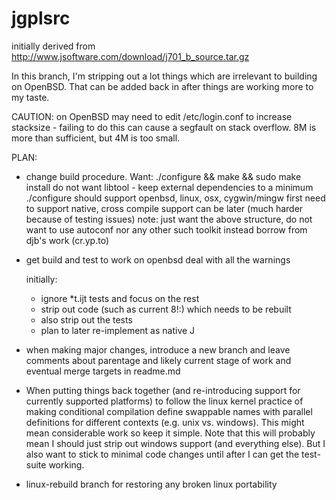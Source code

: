 jgplsrc
=======

initially derived from http://www.jsoftware.com/download/j701_b_source.tar.gz


In this branch, I'm stripping out a lot things which are irrelevant to
building on OpenBSD. That can be added back in after things are working
more to my taste.

CAUTION: on OpenBSD may need to edit /etc/login.conf to increase stacksize - failing to do this can cause a segfault on stack overflow. 8M is more than sufficient, but 4M is too small.

PLAN:

* change build procedure. Want:
  ./configure && make && sudo make install
  do not want libtool - keep external dependencies to a minimum
  ./configure should support openbsd, linux, osx, cygwin/mingw
  first need to support native, cross compile support can be later (much harder because of testing issues)
  note: just want the above structure, do not want to use autoconf nor any other such toolkit
  instead borrow from djb's work (cr.yp.to)

* get build and test to work on openbsd
  deal with all the warnings

  initially:
  * ignore *t.ijt tests and focus on the rest
  * strip out code (such as current 8!:) which needs to be rebuilt
  * also strip out the tests
  * plan to later re-implement as native J

* when making major changes, introduce a new branch and leave comments about parentage and likely current stage of work and eventual merge targets in readme.md

* When putting things back together (and re-introducing support for currently supported platforms) to follow the linux kernel practice of making conditional compilation define swappable names with parallel definitions for different contexts (e.g. unix vs. windows). This might mean considerable work so keep it simple. Note that this will probably mean I should just strip out windows support (and everything else). But I also want to stick to minimal code changes until after I can get the test-suite working.

* linux-rebuild branch for restoring any broken linux portability


